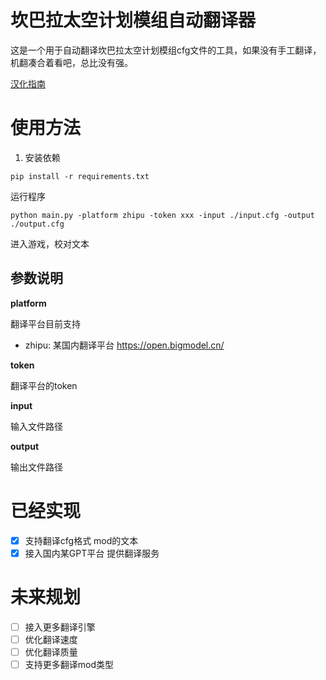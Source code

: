 # 坎巴拉太空计划模组自动翻译器

这是一个用于自动翻译坎巴拉太空计划模组cfg文件的工具，如果没有手工翻译，机翻凑合着看吧，总比没有强。

[汉化指南](https://github.com/tinygrox/KSP_Mod_Localization_Guide)

# 使用方法

1. 安装依赖
```shell
pip install -r requirements.txt
```

运行程序
```shell
python main.py -platform zhipu -token xxx -input ./input.cfg -output ./output.cfg
```

进入游戏，校对文本

## 参数说明

**platform**

翻译平台目前支持
- zhipu: 某国内翻译平台 https://open.bigmodel.cn/

**token**

翻译平台的token

**input**

输入文件路径

**output**

输出文件路径

# 已经实现

- [x] 支持翻译cfg格式 mod的文本
- [x] 接入国内某GPT平台 提供翻译服务

# 未来规划

- [ ] 接入更多翻译引擎
- [ ] 优化翻译速度
- [ ] 优化翻译质量
- [ ] 支持更多翻译mod类型